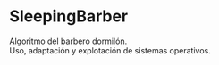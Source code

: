 # SleepingBarber
Algoritmo del barbero dormilón.  
Uso, adaptación y explotación de sistemas operativos.

